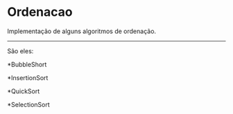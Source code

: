 # Ordenacao
Implementação de alguns algoritmos de ordenação.

---------
São eles:

*BubbleShort

*InsertionSort

*QuickSort

*SelectionSort
